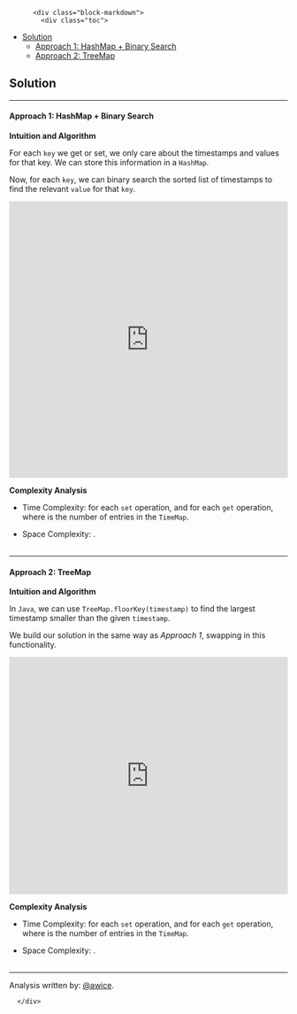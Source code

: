 <div class="article-body">
        
          <div class="block-markdown">
            <div class="toc">
<ul>
<li><a href="#solution">Solution</a><ul>
<li><a href="#approach-1-hashmap-binary-search">Approach 1: HashMap + Binary Search</a></li>
<li><a href="#approach-2-treemap">Approach 2: TreeMap</a></li>
</ul>
</li>
</ul>
</div>
<h2 id="solution">Solution</h2>
<hr>
<h4 id="approach-1-hashmap-binary-search">Approach 1: HashMap + Binary Search</h4>
<p><strong>Intuition and Algorithm</strong></p>
<p>For each <code>key</code> we get or set, we only care about the timestamps and values for that key.  We can store this information in a <code>HashMap</code>.</p>
<p>Now, for each <code>key</code>, we can binary search the sorted list of timestamps to find the relevant <code>value</code> for that <code>key</code>.</p>
<iframe src="https://leetcode.com/playground/jS7yH954/shared" frameborder="0" width="100%" height="500" name="jS7yH954"></iframe>

<p><strong>Complexity Analysis</strong></p>
<ul>
<li>
<p>Time Complexity:  <script type="math/tex; mode=display">O(1)</script> for each <code>set</code> operation, and <script type="math/tex; mode=display">O(\log N)</script> for each <code>get</code> operation, where <script type="math/tex; mode=display">N</script> is the number of entries in the <code>TimeMap</code>.</p>
</li>
<li>
<p>Space Complexity:  <script type="math/tex; mode=display">O(N)</script>.
<br>
<br></p>
</li>
</ul>
<hr>
<h4 id="approach-2-treemap">Approach 2: TreeMap</h4>
<p><strong>Intuition and Algorithm</strong></p>
<p>In <code>Java</code>, we can use <code>TreeMap.floorKey(timestamp)</code> to find the largest timestamp smaller than the given <code>timestamp</code>.</p>
<p>We build our solution in the same way as <em>Approach 1</em>, swapping in this functionality.</p>
<iframe src="https://leetcode.com/playground/pH7WK8ph/shared" frameborder="0" width="100%" height="429" name="pH7WK8ph"></iframe>

<p><strong>Complexity Analysis</strong></p>
<ul>
<li>
<p>Time Complexity:  <script type="math/tex; mode=display">O(1)</script> for each <code>set</code> operation, and <script type="math/tex; mode=display">O(\log N)</script> for each <code>get</code> operation, where <script type="math/tex; mode=display">N</script> is the number of entries in the <code>TimeMap</code>.</p>
</li>
<li>
<p>Space Complexity:  <script type="math/tex; mode=display">O(N)</script>.
<br>
<br></p>
</li>
</ul>
<hr>
<p>Analysis written by: <a href="https://leetcode.com/awice">@awice</a>.</p>
          </div>
        
      </div>
